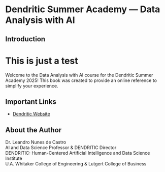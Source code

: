 # Dendritic Summer Academy — Data Analysis with AI

## Introduction

# This is just a test

Welcome to the Data Analysis with AI course for the Dendritic Summer Academy 2025! This book was created to provide an online reference to simplify your experience.

## Important Links

- [Dendritic Website](https://www.fgcu.edu/eng/dendritic-institute/)

## About the Author

Dr. Leandro Nunes de Castro <br>
AI and Data Science Professor & DENDRITIC Director <br>
DENDRITIC: Human-Centered Artificial Intelligence and Data Science Institute <br>
U.A. Whitaker College of Engineering & Lutgert College of Business<br>
